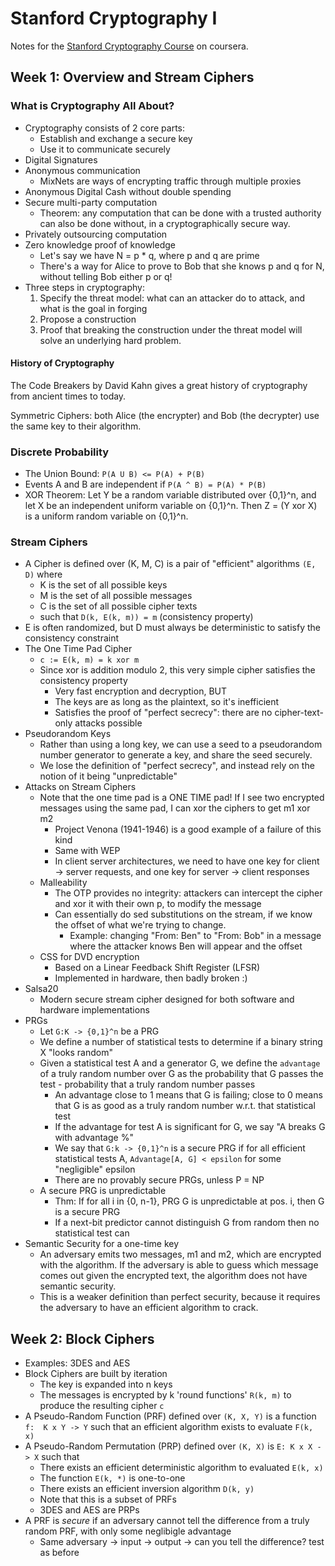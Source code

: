 # Stanford Cryptography I
Notes for the [Stanford Cryptography Course](https://www.coursera.org/learn/crypto) on coursera.

## Week 1: Overview and Stream Ciphers
### What is Cryptography All About?
* Cryptography consists of 2 core parts:
    - Establish and exchange a secure key
    - Use it to communicate securely
* Digital Signatures
* Anonymous communication
    - MixNets are ways of encrypting traffic through multiple proxies
* Anonymous Digital Cash without double spending
* Secure multi-party computation
    - Theorem: any computation that can be done with a trusted authority can also be done without, in a cryptographically secure way.
* Privately outsourcing computation
* Zero knowledge proof of knowledge
    - Let's say we have N = p * q, where p and q are prime
    - There's a way for Alice to prove to Bob that she knows p and q for N, without telling Bob either p or q!
* Three steps in cryptography:
    1. Specify the threat model: what can an attacker do to attack, and what is the goal in forging
    1. Propose a construction
    1. Proof that breaking the construction under the threat model will solve an underlying hard problem.

#### History of Cryptography
The Code Breakers by David Kahn gives a great history of cryptography from ancient times to today.

Symmetric Ciphers: both Alice (the encrypter) and Bob (the decrypter) use the same key to their algorithm.

### Discrete Probability
* The Union Bound: `P(A U B) <= P(A) + P(B)`
* Events A and B are independent if `P(A ^ B) = P(A) * P(B)`
* XOR Theorem: Let Y be a random variable distributed over {0,1}^n, and let X be an independent uniform variable on {0,1}^n.  Then Z = (Y xor X) is a uniform random variable on {0,1}^n.

### Stream Ciphers
* A Cipher is defined over (K, M, C) is a pair of "efficient" algorithms `(E, D)` where
    - K is the set of all possible keys
    - M is the set of all possible messages
    - C is the set of all possible cipher texts
    - such that `D(k, E(k, m)) = m` (consistency property)
* E is often randomized, but D must always be deterministic to satisfy the consistency constraint
* The One Time Pad Cipher
    - `c := E(k, m) = k xor m`
    - Since xor is addition modulo 2, this very simple cipher satisfies the consistency property
        * Very fast encryption and decryption, BUT
        * The keys are as long as the plaintext, so it's inefficient
        * Satisfies the proof of "perfect secrecy": there are no cipher-text-only attacks possible
* Pseudorandom Keys
    - Rather than using a long key, we can use a seed to a pseudorandom number generator to generate a key, and share the seed securely.
    - We lose the definition of "perfect secrecy", and instead rely on the notion of it being "unpredictable"
* Attacks on Stream Ciphers
    - Note that the one time pad is a ONE TIME pad!  If I see two encrypted messages using the same pad, I can xor the ciphers to get m1 xor m2
        * Project Venona (1941-1946) is a good example of a failure of this kind
        * Same with WEP
        * In client server architectures, we need to have one key for client -> server requests, and one key for server -> client responses
    - Malleability
        * The OTP provides no integrity: attackers can intercept the cipher and xor it with their own p, to modify the message
        * Can essentially do sed substitutions on the stream, if we know the offset of what we're trying to change.
            - Example: changing "From: Ben" to "From: Bob" in a message where the attacker knows Ben will appear and the offset
    - CSS for DVD encryption
        * Based on a Linear Feedback Shift Register (LFSR)
        * Implemented in hardware, then badly broken :)
* Salsa20
    - Modern secure stream cipher designed for both software and hardware implementations
* PRGs
    - Let `G:K -> {0,1}^n` be a PRG
    - We define a number of statistical tests to determine if a binary string X "looks random"
    - Given a statistical test A and a generator G, we define the `advantage` of a truly random number over G as the probability that G passes the test - probability that a truly random number passes
        * An advantage close to 1 means that G is failing; close to 0 means that G is as good as a truly random number w.r.t. that statistical test
        * If the advantage for test A is significant for G, we say "A breaks G with advantage %"
        * We say that `G:k -> {0,1}^n` is a secure PRG if for all efficient statistical tests A, `Advantage[A, G] < epsilon` for some "negligible" epsilon
        * There are no provably secure PRGs, unless P = NP
    - A secure PRG is unpredictable
        * Thm: If for all i in {0, n-1}, PRG G is unpredictable at pos. i, then G is a secure PRG
        * If a next-bit predictor cannot distinguish G from random then no statistical test can
* Semantic Security for a one-time key
    - An adversary emits two messages, m1 and m2, which are encrypted with the algorithm. If the adversary is able to guess which message comes out given the encrypted text, the algorithm does not have semantic security.
    - This is a weaker definition than perfect security, because it requires the adversary to have an efficient algorithm to crack.

## Week 2: Block Ciphers
* Examples: 3DES and AES
* Block Ciphers are built by iteration
    - The key is expanded into n keys
    - The messages is encrypted by k 'round functions' `R(k, m)` to produce the resulting cipher `c`
* A Pseudo-Random Function (PRF) defined over `(K, X, Y)` is a function `f:  K x Y -> Y` such that an efficient algorithm exists to evaluate `F(k, x)`
* A Pseudo-Random Permutation (PRP) defined over `(K, X)` is `E: K x X -> X` such that
    - There exists an efficient deterministic algorithm to evaluated `E(k, x)`
    - The function `E(k, *)` is one-to-one
    - There exists an efficient inversion algorithm `D(k, y)`
    - Note that this is a subset of PRFs
    - 3DES and AES are PRPs
* A PRF is *secure* if an adversary cannot tell the difference from a truly random PRF, with only some neglibigle advantage
    - Same adversary -> input -> output -> can you tell the difference? test as before
